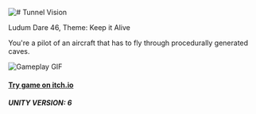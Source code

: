 ![# Tunnel Vision](Assets/Images/banner.png)

Ludum Dare 46, Theme: Keep it Alive

You're a pilot of an aircraft that has to fly through procedurally generated caves.

![Gameplay GIF](Assets/Images/demo.gif)

#### [Try game on itch.io](https://avivajpeyi.itch.io/tunnel-vision)
##### UNITY VERSION: 6


